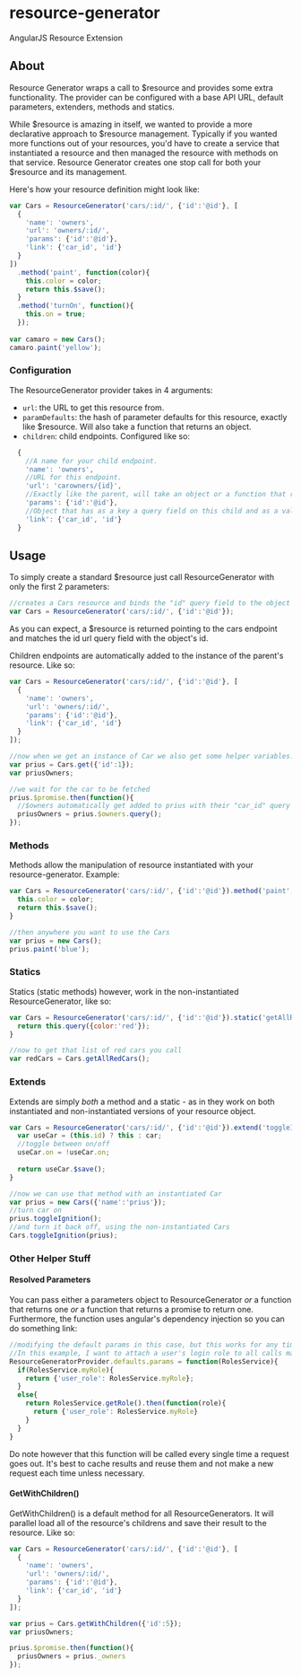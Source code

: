 # resource-generator
AngularJS Resource Extension

## About
Resource Generator wraps a call to $resource and provides some extra functionality. The provider can be configured with a base API URL, default parameters, extenders, methods and statics.

While $resource is amazing in itself, we wanted to provide a more declarative approach to $resource management. Typically if you wanted more functions out of your resources, you'd have to create a service that instantiated a resource and then managed the resource with methods on that service. Resource Generator creates one stop call for both your $resource and its management.

Here's how your resource definition might look like:
```javascript
var Cars = ResourceGenerator('cars/:id/', {'id':'@id'}, [
  {
    'name': 'owners',
    'url': 'owners/:id/',
    'params': {'id':'@id'},
    'link': {'car_id', 'id'}
  }
])
  .method('paint', function(color){
    this.color = color;
    return this.$save();
  }
  .method('turnOn', function(){
    this.on = true;
  });
  
var camaro = new Cars();
camaro.paint('yellow');
```

### Configuration
The ResourceGenerator provider takes in 4 arguments:
- `url`: the URL to get this resource from.
- `paramDefaults`: the hash of parameter defaults for this resource, exactly like $resource. Will also take a function that returns an object.
- `children`: child endpoints. Configured like so:
```javascript
  {
    //A name for your child endpoint.
    'name': 'owners', 
    //URL for this endpoint.
    'url': 'carowners/{id}', 
    //Exactly like the parent, will take an object or a function that returns an object.
    'params': {'id':'@id'}, 
    //Object that has as a key a query field on this child and as a value a variable name to fetch from its parent.
    'link': {'car_id', 'id'} 
  }
```

## Usage
To simply create a standard $resource just call ResourceGenerator with only the first 2 parameters:
```javascript
//creates a Cars resource and binds the "id" query field to the object's id
var Cars = ResourceGenerator('cars/:id/', {'id':'@id'});
```
As you can expect, a $resource is returned pointing to the cars endpoint and matches the id url query field with the object's id.

Children endpoints are automatically added to the instance of the parent's resource. Like so:
```javascript
var Cars = ResourceGenerator('cars/:id/', {'id':'@id'}, [
  {
    'name': 'owners',
    'url': 'owners/:id/',
    'params': {'id':'@id'},
    'link': {'car_id', 'id'}
  }
]);

//now when we get an instance of Car we also get some helper variables:
var prius = Cars.get({'id':1});
var priusOwners;

//we wait for the car to be fetched
prius.$promise.then(function(){
  //$owners automatically get added to prius with their "car_id" query param set to the prius' id.
  priusOwners = prius.$owners.query();
});
```

### Methods
Methods allow the manipulation of resource instantiated with your resource-generator. Example:
```javascript
var Cars = ResourceGenerator('cars/:id/', {'id':'@id'}).method('paint', function(color){
  this.color = color;
  return this.$save();
}

//then anywhere you want to use the Cars
var prius = new Cars();
prius.paint('blue');
```

### Statics
Statics (static methods) however, work in the non-instantiated ResourceGenerator, like so:
```javascript
var Cars = ResourceGenerator('cars/:id/', {'id':'@id'}).static('getAllRedCars', function(){
  return this.query({color:'red'});
}

//now to get that list of red cars you call
var redCars = Cars.getAllRedCars();
```

### Extends
Extends are simply _both_ a method and a static - as in they work on both instantiated and non-instantiated versions of your resource object.
```javascript
var Cars = ResourceGenerator('cars/:id/', {'id':'@id'}).extend('toggleIgnition', function(car){
  var useCar = (this.id) ? this : car;
  //toggle between on/off
  useCar.on = !useCar.on;
  
  return useCar.$save();
}

//now we can use that method with an instantiated Car
var prius = new Cars({'name':'prius'});
//turn car on
prius.toggleIgnition();
//and turn it back off, using the non-instantiated Cars
Cars.toggleIgnition(prius);
```

### Other Helper Stuff

#### Resolved Parameters
You can pass either a parameters object to ResourceGenerator _or_ a function that returns one _or_ a function that returns a promise to return one. Furthermore, the function uses angular's dependency injection so you can do something link:
```javascript
//modifying the default params in this case, but this works for any time you pass in a parameters list
//In this example, I want to attach a user's login role to all calls made from my resources, and if no role exists, fetch one.
ResourceGeneratorProvider.defaults.params = function(RolesService){
  if(RolesService.myRole){
    return {'user_role': RolesService.myRole};
  }
  else{
    return RolesService.getRole().then(function(role){
      return {'user_role': RolesService.myRole}
    }
  }
}
```
Do note however that this function will be called every single time a request goes out. It's best to cache results and reuse them and not make a new request each time unless necessary.

#### GetWithChildren()
GetWithChildren() is a default method for all ResourceGenerators. It will parallel load all of the resource's childrens and save their result to the resource. Like so:
```javascript
var Cars = ResourceGenerator('cars/:id/', {'id':'@id'}, [
  {
    'name': 'owners',
    'url': 'owners/:id/',
    'params': {'id':'@id'},
    'link': {'car_id', 'id'}
  }
]);

var prius = Cars.getWithChildren({'id':5});
var priusOwners;

prius.$promise.then(function(){
  priusOwners = prius._owners
});
```


  
    
    
